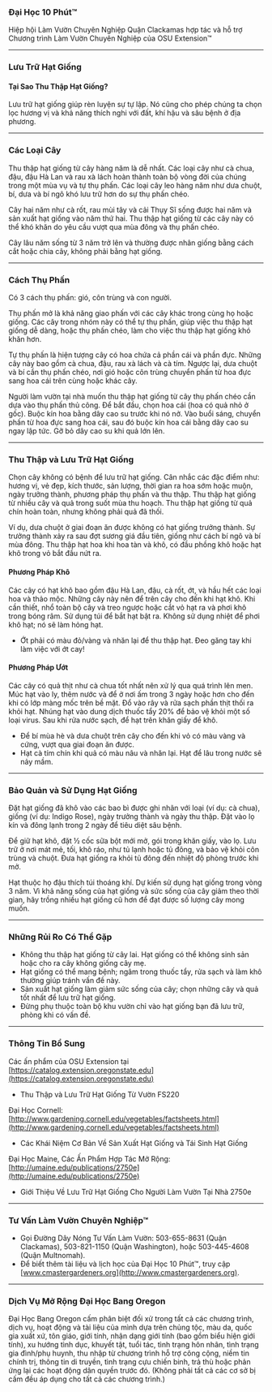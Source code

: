 ### Đại Học 10 Phút™  
Hiệp hội Làm Vườn Chuyên Nghiệp Quận Clackamas hợp tác và hỗ trợ Chương trình Làm Vườn Chuyên Nghiệp của OSU Extension™  

---

### Lưu Trữ Hạt Giống  
#### Tại Sao Thu Thập Hạt Giống?  
Lưu trữ hạt giống giúp rèn luyện sự tự lập. Nó cũng cho phép chúng ta chọn lọc hương vị và khả năng thích nghi với đất, khí hậu và sâu bệnh ở địa phương.  

---

### Các Loại Cây  
Thu thập hạt giống từ cây hàng năm là dễ nhất. Các loại cây như cà chua, đậu, đậu Hà Lan và rau xà lách hoàn thành toàn bộ vòng đời của chúng trong một mùa vụ và tự thụ phấn. Các loại cây leo hàng năm như dưa chuột, bí, dưa và bí ngô khó lưu trữ hơn do sự thụ phấn chéo.  

Cây hai năm như cà rốt, rau mùi tây và cải Thụy Sĩ sống được hai năm và sản xuất hạt giống vào năm thứ hai. Thu thập hạt giống từ các cây này có thể khó khăn do yêu cầu vượt qua mùa đông và thụ phấn chéo.  

Cây lâu năm sống từ 3 năm trở lên và thường được nhân giống bằng cách cắt hoặc chia cây, không phải bằng hạt giống.  

---

### Cách Thụ Phấn  
Có 3 cách thụ phấn: gió, côn trùng và con người.  

Thụ phấn mở là khả năng giao phấn với các cây khác trong cùng họ hoặc giống. Các cây trong nhóm này có thể tự thụ phấn, giúp việc thu thập hạt giống dễ dàng, hoặc thụ phấn chéo, làm cho việc thu thập hạt giống khó khăn hơn.  

Tự thụ phấn là hiện tượng cây có hoa chứa cả phần cái và phần đực. Những cây này bao gồm cà chua, đậu, rau xà lách và cà tím. Ngược lại, dưa chuột và bí cần thụ phấn chéo, nơi gió hoặc côn trùng chuyển phấn từ hoa đực sang hoa cái trên cùng hoặc khác cây.  

Người làm vườn tại nhà muốn thu thập hạt giống từ cây thụ phấn chéo cần dựa vào thụ phấn thủ công. Để bắt đầu, chọn hoa cái (hoa có quả nhỏ ở gốc). Buộc kín hoa bằng dây cao su trước khi nó nở. Vào buổi sáng, chuyển phấn từ hoa đực sang hoa cái, sau đó buộc kín hoa cái bằng dây cao su ngay lập tức. Gỡ bỏ dây cao su khi quả lớn lên.  

---

### Thu Thập và Lưu Trữ Hạt Giống  
Chọn cây không có bệnh để lưu trữ hạt giống. Cân nhắc các đặc điểm như: hương vị, vẻ đẹp, kích thước, sản lượng, thời gian ra hoa sớm hoặc muộn, ngày trưởng thành, phương pháp thụ phấn và thu thập. Thu thập hạt giống từ nhiều cây và quả trong suốt mùa thu hoạch. Thu thập hạt giống từ quả chín hoàn toàn, nhưng không phải quả đã thối.  

Ví dụ, dưa chuột ở giai đoạn ăn được không có hạt giống trưởng thành. Sự trưởng thành xảy ra sau đợt sương giá đầu tiên, giống như cách bí ngô và bí mùa đông. Thu thập hạt hoa khi hoa tàn và khô, có đầu phồng khô hoặc hạt khô trong vỏ bắt đầu nứt ra.  

#### Phương Pháp Khô  
Các cây có hạt khô bao gồm đậu Hà Lan, đậu, cà rốt, ớt, và hầu hết các loại hoa và thảo mộc. Những cây này nên để trên cây cho đến khi hạt khô. Khi cần thiết, nhổ toàn bộ cây và treo ngược hoặc cắt vỏ hạt ra và phơi khô trong bóng râm. Sử dụng túi để bắt hạt bật ra. Không sử dụng nhiệt để phơi khô hạt; nó sẽ làm hỏng hạt.  

- Ớt phải có màu đỏ/vàng và nhăn lại để thu thập hạt. Đeo găng tay khi làm việc với ớt cay!  

#### Phương Pháp Ướt  
Các cây có quả thịt như cà chua tốt nhất nên xử lý qua quá trình lên men. Múc hạt vào ly, thêm nước và để ở nơi ấm trong 3 ngày hoặc hơn cho đến khi có lớp màng mốc trên bề mặt. Đổ vào rây và rửa sạch phần thịt thối ra khỏi hạt. Nhúng hạt vào dung dịch thuốc tẩy 20% để bảo vệ khỏi một số loại virus. Sau khi rửa nước sạch, để hạt trên khăn giấy để khô.  

- Để bí mùa hè và dưa chuột trên cây cho đến khi vỏ có màu vàng và cứng, vượt qua giai đoạn ăn được.  
- Hạt cà tím chín khi quả có màu nâu và nhăn lại. Hạt để lâu trong nước sẽ nảy mầm.  

---

### Bảo Quản và Sử Dụng Hạt Giống  
Đặt hạt giống đã khô vào các bao bì được ghi nhãn với loại (ví dụ: cà chua), giống (ví dụ: Indigo Rose), ngày trưởng thành và ngày thu thập. Đặt vào lọ kín và đông lạnh trong 2 ngày để tiêu diệt sâu bệnh.  

Để giữ hạt khô, đặt ½ cốc sữa bột mới mở, gói trong khăn giấy, vào lọ. Lưu trữ ở nơi mát mẻ, tối, khô ráo, như tủ lạnh hoặc tủ đông, và bảo vệ khỏi côn trùng và chuột. Đưa hạt giống ra khỏi tủ đông đến nhiệt độ phòng trước khi mở.  

Hạt thuộc họ đậu thích túi thoáng khí. Dự kiến sử dụng hạt giống trong vòng 3 năm. Vì khả năng sống của hạt giống và sức sống của cây giảm theo thời gian, hãy trồng nhiều hạt giống cũ hơn để đạt được số lượng cây mong muốn.  

---

### Những Rủi Ro Có Thể Gặp  
- Không thu thập hạt giống từ cây lai. Hạt giống có thể không sinh sản hoặc cho ra cây không giống cây mẹ.  
- Hạt giống có thể mang bệnh; ngâm trong thuốc tẩy, rửa sạch và làm khô thường giúp tránh vấn đề này.  
- Sản xuất hạt giống làm giảm sức sống của cây; chọn những cây và quả tốt nhất để lưu trữ hạt giống.  
- Đừng phụ thuộc toàn bộ khu vườn chỉ vào hạt giống bạn đã lưu trữ, phòng khi có vấn đề.  

---

### Thông Tin Bổ Sung  
Các ấn phẩm của OSU Extension tại [https://catalog.extension.oregonstate.edu](https://catalog.extension.oregonstate.edu)  
- Thu Thập và Lưu Trữ Hạt Giống Từ Vườn FS220  

Đại Học Cornell: [http://www.gardening.cornell.edu/vegetables/factsheets.html](http://www.gardening.cornell.edu/vegetables/factsheets.html)  
- Các Khái Niệm Cơ Bản Về Sản Xuất Hạt Giống và Tái Sinh Hạt Giống  

Đại Học Maine, Các Ấn Phẩm Hợp Tác Mở Rộng: [http://umaine.edu/publications/2750e](http://umaine.edu/publications/2750e)  
- Giới Thiệu Về Lưu Trữ Hạt Giống Cho Người Làm Vườn Tại Nhà 2750e  

---

### Tư Vấn Làm Vườn Chuyên Nghiệp™  
- Gọi Đường Dây Nóng Tư Vấn Làm Vườn: 503-655-8631 (Quận Clackamas), 503-821-1150 (Quận Washington), hoặc 503-445-4608 (Quận Multnomah).  
- Để biết thêm tài liệu và lịch học của Đại Học 10 Phút™, truy cập [www.cmastergardeners.org](http://www.cmastergardeners.org).  

---

### Dịch Vụ Mở Rộng Đại Học Bang Oregon  
Đại Học Bang Oregon cấm phân biệt đối xử trong tất cả các chương trình, dịch vụ, hoạt động và tài liệu của mình dựa trên chủng tộc, màu da, quốc gia xuất xứ, tôn giáo, giới tính, nhận dạng giới tính (bao gồm biểu hiện giới tính), xu hướng tình dục, khuyết tật, tuổi tác, tình trạng hôn nhân, tình trạng gia đình/phụ huynh, thu nhập từ chương trình hỗ trợ công cộng, niềm tin chính trị, thông tin di truyền, tình trạng cựu chiến binh, trả thù hoặc phản ứng lại các hoạt động dân quyền trước đó. (Không phải tất cả các cơ sở bị cấm đều áp dụng cho tất cả các chương trình.)
